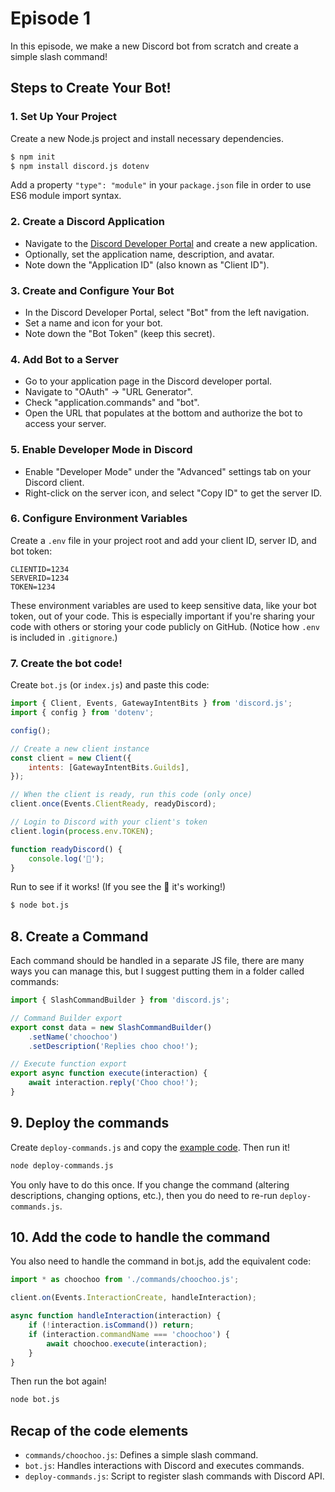 # Episode 1

In this episode, we make a new Discord bot from scratch and create a simple slash command!

## Steps to Create Your Bot!

### 1. Set Up Your Project

Create a new Node.js project and install necessary dependencies.

```sh
$ npm init
$ npm install discord.js dotenv
```

Add a property `"type": "module"` in your `package.json` file in order to use ES6 module import syntax.

### 2. Create a Discord Application

-   Navigate to the [Discord Developer Portal](https://discord.com/developers/applications/) and create a new application.
-   Optionally, set the application name, description, and avatar.
-   Note down the "Application ID" (also known as "Client ID").

### 3. Create and Configure Your Bot

-   In the Discord Developer Portal, select "Bot" from the left navigation.
-   Set a name and icon for your bot.
-   Note down the "Bot Token" (keep this secret).

### 4. Add Bot to a Server

-   Go to your application page in the Discord developer portal.
-   Navigate to "OAuth" -> "URL Generator".
-   Check "application.commands" and "bot".
-   Open the URL that populates at the bottom and authorize the bot to access your server.

### 5. Enable Developer Mode in Discord

-   Enable "Developer Mode" under the "Advanced" settings tab on your Discord client.
-   Right-click on the server icon, and select "Copy ID" to get the server ID.

### 6. Configure Environment Variables

Create a `.env` file in your project root and add your client ID, server ID, and bot token:

```plaintext
CLIENTID=1234
SERVERID=1234
TOKEN=1234
```

These environment variables are used to keep sensitive data, like your bot token, out of your code. This is especially important if you're sharing your code with others or storing your code publicly on GitHub. (Notice how `.env` is included in `.gitignore`.)

### 7. Create the bot code!

Create `bot.js` (or `index.js`) and paste this code:

```javascript
import { Client, Events, GatewayIntentBits } from 'discord.js';
import { config } from 'dotenv';

config();

// Create a new client instance
const client = new Client({
    intents: [GatewayIntentBits.Guilds],
});

// When the client is ready, run this code (only once)
client.once(Events.ClientReady, readyDiscord);

// Login to Discord with your client's token
client.login(process.env.TOKEN);

function readyDiscord() {
    console.log('💖');
}
```

Run to see if it works! (If you see the 💖 it's working!)

```sh
$ node bot.js
```

## 8. Create a Command

Each command should be handled in a separate JS file, there are many ways you can manage this, but I suggest putting them in a folder called commands:

```javascript
import { SlashCommandBuilder } from 'discord.js';

// Command Builder export
export const data = new SlashCommandBuilder()
    .setName('choochoo')
    .setDescription('Replies choo choo!');

// Execute function export
export async function execute(interaction) {
    await interaction.reply('Choo choo!');
}
```

## 9. Deploy the commands

Create `deploy-commands.js` and copy the [example code](/01-discordjs/deploy-commands.js). Then run it!

```sh
node deploy-commands.js
```

You only have to do this once. If you change the command (altering descriptions, changing options, etc.), then you do need to re-run `deploy-commands.js`.

## 10. Add the code to handle the command

You also need to handle the command in bot.js, add the equivalent code:

```javascript
import * as choochoo from './commands/choochoo.js';

client.on(Events.InteractionCreate, handleInteraction);

async function handleInteraction(interaction) {
    if (!interaction.isCommand()) return;
    if (interaction.commandName === 'choochoo') {
        await choochoo.execute(interaction);
    }
}
```

Then run the bot again!

```sh
node bot.js
```

## Recap of the code elements

-   `commands/choochoo.js`: Defines a simple slash command.
-   `bot.js`: Handles interactions with Discord and executes commands.
-   `deploy-commands.js`: Script to register slash commands with Discord API.
